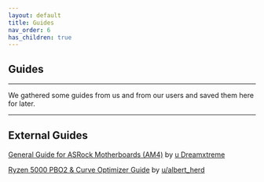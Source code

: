 ```yaml
---
layout: default
title: Guides
nav_order: 6
has_children: true
---
```

## Guides

***

We gathered some guides from us and from our users and saved them here for later.

***

## External Guides

<a href="https://www.reddit.com/r/ASRock/comments/f8zf1k/my_guide_to_amd_ryzen_asrock_motherboard_problems/" target="_blank">General Guide for ASRock Motherboards (AM4)</a> by <a href="https://www.reddit.com/user/Dreamxtreme/" target="_blank">u Dreamxtreme</a>

<a href="https://www.reddit.com/r/ASRock/comments/kykver/overclocking_your_zen_3_ryzen_5000_with_precision/" target="_blank">Ryzen 5000 PBO2 & Curve Optimizer Guide</a> by <a href="https://www.reddit.com/user/albert_herd/" target="_blank">u/albert_herd</a>
